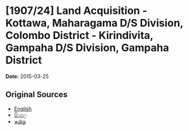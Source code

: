 # [1907/24] Land Acquisition - Kottawa, Maharagama D/S Division, Colombo District - Kirindivita, Gampaha  D/S Division, Gampaha District

**Date:** 2015-03-25

## Original Sources

- [English](https://documents.gov.lk/view/extra-gazettes/2015/3/1907-24_E.pdf)
- [සිංහල](https://documents.gov.lk/view/extra-gazettes/2015/3/1907-24_S.pdf)
- [தமிழ்](https://documents.gov.lk/view/extra-gazettes/2015/3/1907-24_T.pdf)
